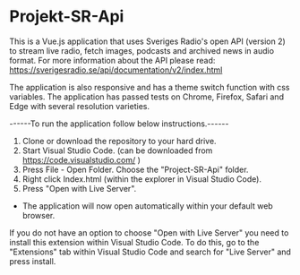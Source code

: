 # Projekt-SR-Api


This is a Vue.js application that uses Sveriges Radio's open API (version 2) to stream live radio, fetch images, podcasts and archived news in audio format.
For more information about the API please read: https://sverigesradio.se/api/documentation/v2/index.html

The application is also responsive and has a theme switch function with css variables.
The application has passed tests on Chrome, Firefox, Safari and Edge with several resolution varieties.

------To run the application follow below instructions.------

1. Clone or download the repository to your hard drive.
2. Start Visual Studio Code.  (can be downloaded from https://code.visualstudio.com/ )
3. Press File - Open Folder. Choose the "Project-SR-Api" folder.
4. Right click Index.html (within the explorer in Visual Studio Code).
5. Press "Open with Live Server". 
- The application will now open automatically within your default web browser.


If you do not have an option to choose "Open with Live Server" you need to install this extension within Visual Studio Code.
To do this, go to the "Extensions" tab within Visual Studio Code and search for "Live Server" and press install. 


